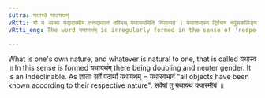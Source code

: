 ```yaml
---
sutra: यथास्वे यथायथम्
vRtti: यो य आत्मा यद्यदात्मीय तत्तद्यथात्वं तस्मिन् यथायथमिति निपात्यते । यथाशब्दस्य द्विर्वचनं नपुंसकलिङ्गता च निपात्यते ॥
vRtti_eng: The word यथायथ꣡म् is irregularly formed in the sense of 'respectively, fitly, properly'.

---
```

What is one's own nature, and whatever is natural to one, that is called यथास्व ॥ In this sense is formed यथायथ꣡म् there being doubling and neuter gender. It is an Indeclinable. As ज्ञाताः सर्वे पदार्था यथायथम् = यथास्वभावं "all objects have been known according to their respective nature". सर्वेषां तु यथायथं यथास्मीयं ॥